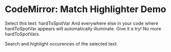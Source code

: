 CodeMirror: Match Highlighter Demo
==================================

Select this text: hardToSpotVar And everywhere else in your code where hardToSpotVar appears will automatically illuminate. Give it a try! No more hardToSpotVars.

Search and highlight occurences of the selected text.
